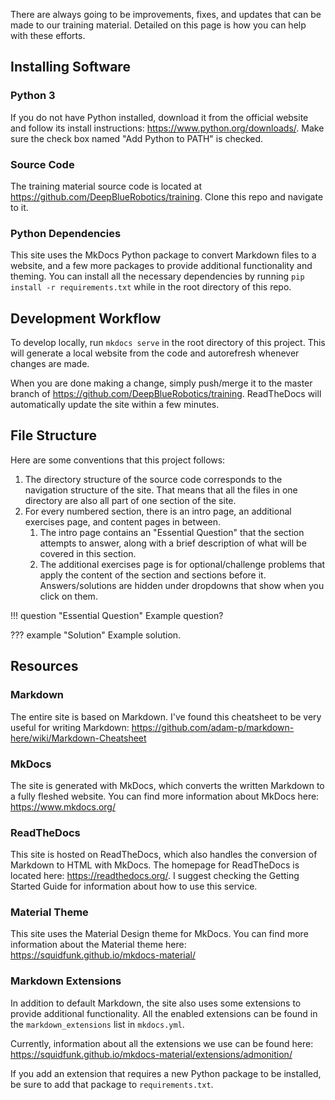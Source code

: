 There are always going to be improvements, fixes, and updates that can be made to our training material. Detailed on this page is how you can help with these efforts.

## Installing Software

### Python 3
If you do not have Python installed, download it from the official website and follow its install instructions: <https://www.python.org/downloads/>. Make sure the check box named "Add Python to PATH" is checked. 

### Source Code
The training material source code is located at <https://github.com/DeepBlueRobotics/training>. Clone this repo and navigate to it.

### Python Dependencies
This site uses the MkDocs Python package to convert Markdown files to a website, and a few more packages to provide additional functionality and theming. You can install all the necessary dependencies by running `pip install -r requirements.txt` while in the root directory of this repo.

## Development Workflow
To develop locally, run `mkdocs serve` in the root directory of this project. This will generate a local website from the code and autorefresh whenever changes are made. 

When you are done making a change, simply push/merge it to the master branch of <https://github.com/DeepBlueRobotics/training>. ReadTheDocs will automatically update the site within a few minutes.

## File Structure
Here are some conventions that this project follows:

1. The directory structure of the source code corresponds to the navigation structure of the site. That means that all the files in one directory are also all part of one section of the site. 
2. For every numbered section, there is an intro page, an additional exercises page, and content pages in between.
    1. The intro page contains an "Essential Question" that the section attempts to answer, along with a brief description of what will be covered in this section.
    3. The additional exercises page is for optional/challenge problems that apply the content of the section and sections before it. Answers/solutions are hidden under dropdowns that show when you click on them.

!!! question "Essential Question"
    Example question?

??? example "Solution"
    Example solution.

## Resources

### Markdown
The entire site is based on Markdown. I've found this cheatsheet to be very useful for writing Markdown: <https://github.com/adam-p/markdown-here/wiki/Markdown-Cheatsheet>

### MkDocs 
The site is generated with MkDocs, which converts the written Markdown to a fully fleshed website. You can find more information about MkDocs here: <https://www.mkdocs.org/>

### ReadTheDocs
This site is hosted on ReadTheDocs, which also handles the conversion of Markdown to HTML with MkDocs. The homepage for ReadTheDocs is located here: <https://readthedocs.org/>. I suggest checking the Getting Started Guide for information about how to use this service.

### Material Theme
This site uses the Material Design theme for MkDocs. You can find more information about the Material theme here: <https://squidfunk.github.io/mkdocs-material/>

### Markdown Extensions
In addition to default Markdown, the site also uses some extensions to provide additional functionality. All the enabled extensions can be found in the `markdown_extensions` list in `mkdocs.yml`. 

Currently, information about all the extensions we use can be found here: <https://squidfunk.github.io/mkdocs-material/extensions/admonition/>

If you add an extension that requires a new Python package to be installed, be sure to add that package to `requirements.txt`.
